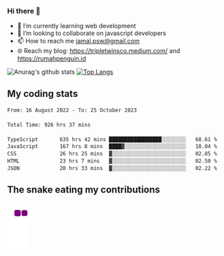 ### Hi there 👋

<!--
**padepokanpenguin/padepokanpenguin** is a ✨ _special_ ✨ repository because its `README.md` (this file) appears on your GitHub profile.
-->

- 🌱 I’m currently learning  web development
- 👯 I’m looking to collaborate on javascript developers
- 📫 How to reach me jamal.psw@gmail.com
- 🌐 Reach my blog:
   https://tripletwinsco.medium.com/ and
   https://rumahpenguin.id

![Anurag's github stats](https://github-readme-stats.vercel.app/api?username=padepokanpenguin&count_private=true&disable_animations=false&show_icons=true&theme=default)
[![Top Langs](https://github-readme-stats.vercel.app/api/top-langs/?username=padepokanpenguin&theme=default&layout=compact)](https://github.com/padepokanpenguin)

## My coding stats

<!--START_SECTION:waka-->

```txt
From: 16 August 2022 - To: 25 October 2023

Total Time: 926 hrs 37 mins

TypeScript       635 hrs 42 mins █████████████████░░░░░░░░   68.61 %
JavaScript       167 hrs 8 mins  ████▓░░░░░░░░░░░░░░░░░░░░   18.04 %
CSS              26 hrs 25 mins  ▓░░░░░░░░░░░░░░░░░░░░░░░░   02.85 %
HTML             23 hrs 7 mins   ▓░░░░░░░░░░░░░░░░░░░░░░░░   02.50 %
JSON             20 hrs 33 mins  ▓░░░░░░░░░░░░░░░░░░░░░░░░   02.22 %
```

<!--END_SECTION:waka-->


## The snake eating my contributions
![snake gif](https://github.com/padepokanpenguin/padepokanpenguin/blob/output/github-contribution-grid-snake.gif)
